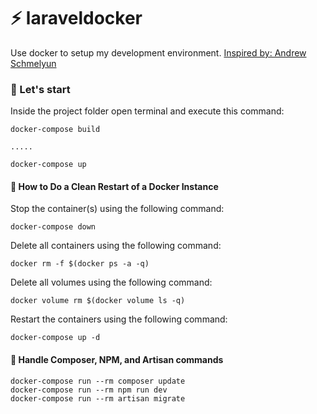 # :zap: laraveldocker
Use docker to setup my development environment.
[Inspired by: Andrew Schmelyun](https://github.com/aschmelyun)

### :pushpin: Let's start
Inside the project folder open terminal and execute this command:
```docker-compose
docker-compose build

.....

docker-compose up

```

#### :notebook: How to Do a Clean Restart of a Docker Instance
Stop the container(s) using the following command:
```docker-compose
docker-compose down
```
Delete all containers using the following command:
```docker-compose
docker rm -f $(docker ps -a -q)
```
Delete all volumes using the following command:
```docker-compose
docker volume rm $(docker volume ls -q)
```
Restart the containers using the following command:
```docker-compose
docker-compose up -d
```
#### :dart: Handle Composer, NPM, and Artisan commands

```docker-compose
docker-compose run --rm composer update
docker-compose run --rm npm run dev
docker-compose run --rm artisan migrate
```
